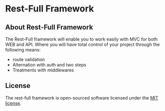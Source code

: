 # Rest-Full Framework

## About Rest-Full Framework

The Rest-Full framework will enable you to work easily with MVC for both WEB and API. Where you will have total control of your project through the following means:

- route validation
- Alternation with auth and two steps
- Treatments with middlewares

## License

The rest-full framework is open-sourced software licensed under the [MIT license](https://opensource.org/licenses/MIT).


